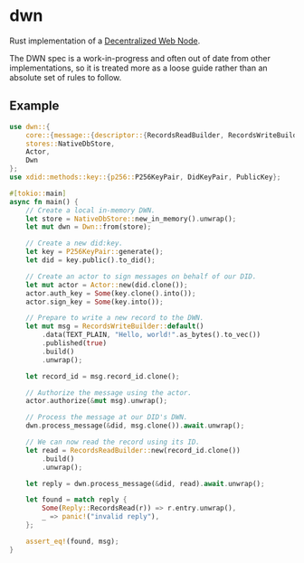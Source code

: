 # dwn

<!-- cargo-rdme start -->

Rust implementation of a [Decentralized Web Node](https://identity.foundation/decentralized-web-node/spec/).

The DWN spec is a work-in-progress and often out of date from other implementations,
so it is treated more as a loose guide rather than an absolute set of rules to follow.

## Example

```rust
use dwn::{
    core::{message::{descriptor::{RecordsReadBuilder, RecordsWriteBuilder}, mime::TEXT_PLAIN}, reply::Reply},
    stores::NativeDbStore,
    Actor,
    Dwn
};
use xdid::methods::key::{p256::P256KeyPair, DidKeyPair, PublicKey};

#[tokio::main]
async fn main() {
    // Create a local in-memory DWN.
    let store = NativeDbStore::new_in_memory().unwrap();
    let mut dwn = Dwn::from(store);

    // Create a new did:key.
    let key = P256KeyPair::generate();
    let did = key.public().to_did();

    // Create an actor to sign messages on behalf of our DID.
    let mut actor = Actor::new(did.clone());
    actor.auth_key = Some(key.clone().into());
    actor.sign_key = Some(key.into());

    // Prepare to write a new record to the DWN.
    let mut msg = RecordsWriteBuilder::default()
        .data(TEXT_PLAIN, "Hello, world!".as_bytes().to_vec())
        .published(true)
        .build()
        .unwrap();

    let record_id = msg.record_id.clone();

    // Authorize the message using the actor.
    actor.authorize(&mut msg).unwrap();

    // Process the message at our DID's DWN.
    dwn.process_message(&did, msg.clone()).await.unwrap();

    // We can now read the record using its ID.
    let read = RecordsReadBuilder::new(record_id.clone())
        .build()
        .unwrap();

    let reply = dwn.process_message(&did, read).await.unwrap();

    let found = match reply {
        Some(Reply::RecordsRead(r)) => r.entry.unwrap(),
        _ => panic!("invalid reply"),
    };

    assert_eq!(found, msg);
}
```

<!-- cargo-rdme end -->
